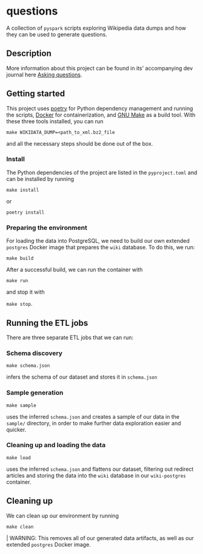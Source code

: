 # questions

A collection of `pyspark` scripts exploring Wikipedia data dumps and how they can be used to generate questions.

## Description

More information about this project can be found in its' accompanying dev journal here [Asking questions](https://mkolarek.github.io).

## Getting started

This project uses [poetry](https://python-poetry.org/) for Python dependency management and running the scripts, [Docker](https://www.docker.com/) for containerization, and [GNU Make](https://www.gnu.org/software/make/) as a build tool. With these three tools installed, you can run

`make WIKIDATA_DUMP=<path_to_xml.bz2_file`

and all the necessary steps should be done out of the box.

### Install

The Python dependencies of the project are listed in the `pyproject.toml` and can be installed by running

`make install`

or 

`poetry install`

### Preparing the environment

For loading the data into PostgreSQL, we need to build our own extended `postgres` Docker image that prepares the `wiki` database. To do this, we run:

`make build`

After a successful build, we can run the container with

`make run`

and stop it with 

`make stop`.

## Running the ETL jobs

There are three separate ETL jobs that we can run:

### Schema discovery

`make schema.json`

infers the schema of our dataset and stores it in `schema.json`

### Sample generation

`make sample`

uses the inferred `schema.json` and creates a sample of our data in the `sample/` directory, in order to make further data exploration easier and quicker.

### Cleaning up and loading the data

`make load`

uses the inferred `schema.json` and flattens our dataset, filtering out redirect articles and storing the data into the `wiki` database in our `wiki-postgres` container.

## Cleaning up

We can clean up our environment by running

`make clean`

| WARNING: This removes all of our generated data artifacts, as well as our extended `postgres` Docker image.
